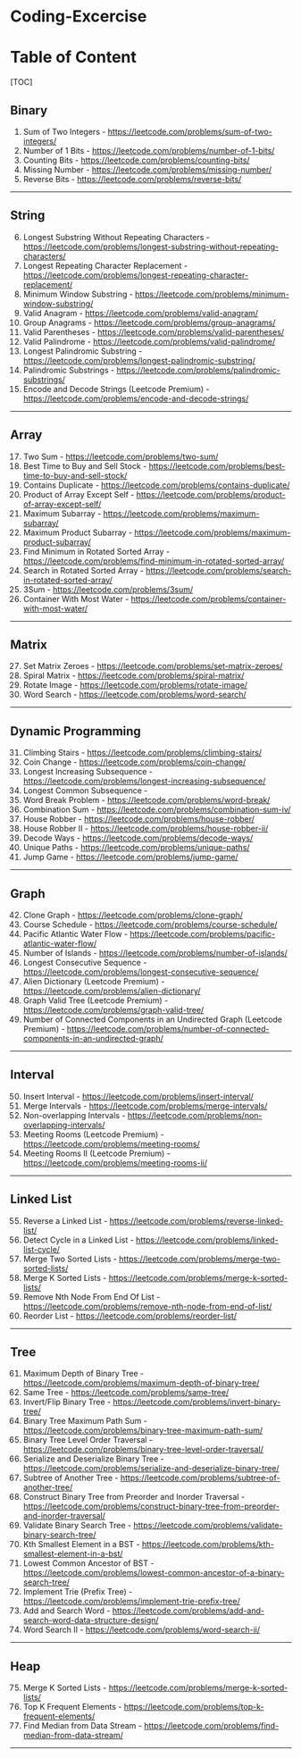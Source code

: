 # Coding-Excercise

# Table of Content

[TOC]

## Binary

1.   Sum of Two Integers - https://leetcode.com/problems/sum-of-two-integers/
2.   Number of 1 Bits - https://leetcode.com/problems/number-of-1-bits/
3.   Counting Bits - https://leetcode.com/problems/counting-bits/
4.   Missing Number - https://leetcode.com/problems/missing-number/
5.   Reverse Bits - https://leetcode.com/problems/reverse-bits/

---

## String

6.   Longest Substring Without Repeating Characters - https://leetcode.com/problems/longest-substring-without-repeating-characters/
7.   Longest Repeating Character Replacement - https://leetcode.com/problems/longest-repeating-character-replacement/
8.   Minimum Window Substring - https://leetcode.com/problems/minimum-window-substring/
9.   Valid Anagram - https://leetcode.com/problems/valid-anagram/
10.  Group Anagrams - https://leetcode.com/problems/group-anagrams/
11.  Valid Parentheses - https://leetcode.com/problems/valid-parentheses/
13.  Valid Palindrome - https://leetcode.com/problems/valid-palindrome/
14.  Longest Palindromic Substring - https://leetcode.com/problems/longest-palindromic-substring/
15.  Palindromic Substrings - https://leetcode.com/problems/palindromic-substrings/
16.  Encode and Decode Strings (Leetcode Premium) - https://leetcode.com/problems/encode-and-decode-strings/

---

## Array

17.  Two Sum - https://leetcode.com/problems/two-sum/
18.  Best Time to Buy and Sell Stock - https://leetcode.com/problems/best-time-to-buy-and-sell-stock/
19.  Contains Duplicate - https://leetcode.com/problems/contains-duplicate/
20.  Product of Array Except Self - https://leetcode.com/problems/product-of-array-except-self/
21.  Maximum Subarray - https://leetcode.com/problems/maximum-subarray/
22.  Maximum Product Subarray - https://leetcode.com/problems/maximum-product-subarray/
23.  Find Minimum in Rotated Sorted Array - https://leetcode.com/problems/find-minimum-in-rotated-sorted-array/
24.  Search in Rotated Sorted Array - https://leetcode.com/problems/search-in-rotated-sorted-array/
25.  3Sum - https://leetcode.com/problems/3sum/
26.  Container With Most Water - https://leetcode.com/problems/container-with-most-water/

---

## Matrix

27.  Set Matrix Zeroes - https://leetcode.com/problems/set-matrix-zeroes/
28.  Spiral Matrix - https://leetcode.com/problems/spiral-matrix/
29.  Rotate Image - https://leetcode.com/problems/rotate-image/
30.  Word Search - https://leetcode.com/problems/word-search/

---

## Dynamic Programming

31.  Climbing Stairs - https://leetcode.com/problems/climbing-stairs/
32.  Coin Change - https://leetcode.com/problems/coin-change/
33.  Longest Increasing Subsequence - https://leetcode.com/problems/longest-increasing-subsequence/
34.  Longest Common Subsequence -
35.  Word Break Problem - https://leetcode.com/problems/word-break/
36.  Combination Sum - https://leetcode.com/problems/combination-sum-iv/
37.  House Robber - https://leetcode.com/problems/house-robber/
38.  House Robber II - https://leetcode.com/problems/house-robber-ii/
39.  Decode Ways - https://leetcode.com/problems/decode-ways/
40.  Unique Paths - https://leetcode.com/problems/unique-paths/
41.  Jump Game - https://leetcode.com/problems/jump-game/

---

## Graph

42.  Clone Graph - https://leetcode.com/problems/clone-graph/
43.  Course Schedule - https://leetcode.com/problems/course-schedule/
44.  Pacific Atlantic Water Flow - https://leetcode.com/problems/pacific-atlantic-water-flow/
45.  Number of Islands - https://leetcode.com/problems/number-of-islands/
46.  Longest Consecutive Sequence - https://leetcode.com/problems/longest-consecutive-sequence/
47.  Alien Dictionary (Leetcode Premium) - https://leetcode.com/problems/alien-dictionary/
48.  Graph Valid Tree (Leetcode Premium) - https://leetcode.com/problems/graph-valid-tree/
49.  Number of Connected Components in an Undirected Graph (Leetcode Premium) - https://leetcode.com/problems/number-of-connected-components-in-an-undirected-graph/

---

## Interval

50.  Insert Interval - https://leetcode.com/problems/insert-interval/
51.  Merge Intervals - https://leetcode.com/problems/merge-intervals/
52.  Non-overlapping Intervals - https://leetcode.com/problems/non-overlapping-intervals/
53.  Meeting Rooms (Leetcode Premium) - https://leetcode.com/problems/meeting-rooms/
54.  Meeting Rooms II (Leetcode Premium) - https://leetcode.com/problems/meeting-rooms-ii/

---

## Linked List

55.  Reverse a Linked List - https://leetcode.com/problems/reverse-linked-list/
56.  Detect Cycle in a Linked List - https://leetcode.com/problems/linked-list-cycle/
57.  Merge Two Sorted Lists - https://leetcode.com/problems/merge-two-sorted-lists/
58.  Merge K Sorted Lists - https://leetcode.com/problems/merge-k-sorted-lists/
59.  Remove Nth Node From End Of List - https://leetcode.com/problems/remove-nth-node-from-end-of-list/
60.  Reorder List - https://leetcode.com/problems/reorder-list/

---

## Tree

61.  Maximum Depth of Binary Tree - https://leetcode.com/problems/maximum-depth-of-binary-tree/
62.  Same Tree - https://leetcode.com/problems/same-tree/
63.  Invert/Flip Binary Tree - https://leetcode.com/problems/invert-binary-tree/
64.  Binary Tree Maximum Path Sum - https://leetcode.com/problems/binary-tree-maximum-path-sum/
65.  Binary Tree Level Order Traversal - https://leetcode.com/problems/binary-tree-level-order-traversal/
66.  Serialize and Deserialize Binary Tree - https://leetcode.com/problems/serialize-and-deserialize-binary-tree/
67.  Subtree of Another Tree - https://leetcode.com/problems/subtree-of-another-tree/
68.  Construct Binary Tree from Preorder and Inorder Traversal - https://leetcode.com/problems/construct-binary-tree-from-preorder-and-inorder-traversal/
69.  Validate Binary Search Tree - https://leetcode.com/problems/validate-binary-search-tree/
70.  Kth Smallest Element in a BST - https://leetcode.com/problems/kth-smallest-element-in-a-bst/
71.  Lowest Common Ancestor of BST - https://leetcode.com/problems/lowest-common-ancestor-of-a-binary-search-tree/
72.  Implement Trie (Prefix Tree) - https://leetcode.com/problems/implement-trie-prefix-tree/
73.  Add and Search Word - https://leetcode.com/problems/add-and-search-word-data-structure-design/
74.  Word Search II - https://leetcode.com/problems/word-search-ii/

---

## Heap

75.  Merge K Sorted Lists - https://leetcode.com/problems/merge-k-sorted-lists/
76.  Top K Frequent Elements - https://leetcode.com/problems/top-k-frequent-elements/
77.  Find Median from Data Stream - https://leetcode.com/problems/find-median-from-data-stream/

---
